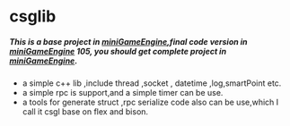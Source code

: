 csglib
======

##### This is a base project in  **[miniGameEngine](https://github.com/coderguang/miniGameEngine)**,final code version in [miniGameEngine](https://github.com/coderguang/miniGameEngine) 105, you should get complete project in  [miniGameEngine](https://github.com/coderguang/miniGameEngine). 

* a simple c++ lib ,include thread ,socket , datetime ,log,smartPoint etc.
* a simple rpc is support,and a simple timer can be use.
* a tools for generate struct ,rpc serialize code also can be use,which I call it csgl base on flex and bison.
